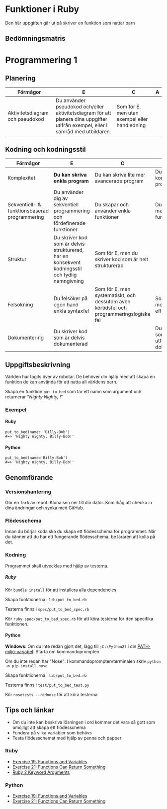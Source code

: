 # Funktioner i Ruby

Den här uppgiften går ut på skriver en funktion som nattar barn

## Bedömningsmatris ##

# Programmering 1 #

## Planering ##

| Förmågor                         | E 																																   | C | A |
|----------------------------------|-----------------------------------------------------------------------------------------------------------------------------------|---|---|
| Aktivitetsdiagram och pseudokod  | Du använder pseudokod och/eller aktivitetsdiagram för att planera dina uppgifter utifrån exempel, eller i samråd med utbildaren.  | Som för E, men utan exempel eller handledning |   |

## Kodning och kodningsstil ##

| Förmågor                                      | E                                                                         | C                                               | A                                              |
|-----------------------------------------------|---------------------------------------------------------------------------|-------------------------------------------------|------------------------------------------------|
| Komplexitet									| **Du kan skriva enkla program**                                               | Du kan skriva lite mer avancerade program       | Du kan skriva komplexa program
| Sekventiell- & funktionsbaserad programmering | Du använder dig av sekventiell programmering och fördefinerade funktioner | Du skapar och använder enkla funktioner         | Du skapar mer komplexa funktioner              |
| Struktur		 				                | Du skriver kod som är delvis strukturerad, har en konsekvent kodningsstil och tydlig namngivning | Som för E, men du skriver kod som är helt strukturerad |   			   |
| Felsökning                                    | Du felsöker på egen hand enkla syntaxfel | Som för E, men systematiskt, och dessutom även körtidsfel och programmeringslogiska fel | Som för C, men med effektivitet   	   |
| Dokumentering 								| Du skriver kod som är delvis dokumenterad									|  												  | Du skriver kod som är utförligt dokumenterad   |

## Uppgiftsbeskrivning ##

Världen har tagits över av robotar. De behöver din hjälp med att skapa en funktion de kan använda för att natta all världens barn.

Skapa en funktion `put_to_bed` som tar ett namn som argument och returnerar "*Nighty Nighty, <namnet>!*"

### Exempel ###

#### Ruby ####

    put_to_bed(name: 'Billy-Bob')
    #=> 'Nighty nighty, Billy-Bob!'
    
#### Python ####
	
    put_to_bed(name='Billy-Bob')
    #=> 'Nighty nighty, Billy-Bob!'

## Genomförande ##

### Versionshantering ###

Gör en `fork` av repot. Klona sen ner till din dator. Kom ihåg att checka in dina ändringar och synka med GitHub.

### Flödesschema ###

Innan du börjar koda ska du skapa ett flödesschema för programmet.
När du känner att du har ett fungerande flödesschema, be läraren att kolla på det.

### Kodning ###

Programmet skall utvecklas med hjälp av testerna.

##### Ruby #####

Kör `bundle install` för att installera alla dependencies.

Skapa funktionerna i `lib/put_to_bed.rb`

Testerna finns i `spec/put_to_bed_spec.rb`

Kör `ruby spec/put_to_bed_spec.rb` för att köra testerna för den specifika funktionen.

#### Python ####

**Windows**: Om du inte redan gjort det, lägg till `;C:\Python27` i din [PATH-miljö-variabel](http://geekswithblogs.net/renso/archive/2009/10/21/how-to-set-the-windows-path-in-windows-7.aspx). Starta om kommandoprompten

Om du inte redan har "Nose": I kommandoprompten/terminalen skriv `python -m pip install nose`

Skapa funktionerna i `lib/put_to_bed.rb`

Testerna finns i `test/put_to_bed_test.py`

Kör `nosetests --rednose` för att köra testerna

## Tips och länkar ##

* Om du inte kan beskriva lösningen i ord kommer det vara så gott som omöjligt att skapa ett flödesschema
* Fundera på vilka variabler som behövs
* Testa flödesschemat med hjälp av penna och papper

### Ruby ###

* [Exercise 19: Functions and Variables](http://learnrubythehardway.org/book/ex19.html)
* [Exercise 21: Functions Can Return Something](http://learnrubythehardway.org/book/ex21.html)
* [Ruby 2 Keyword Arguments](https://robots.thoughtbot.com/ruby-2-keyword-arguments)

### Python ###

* [Exercise 19: Functions and Variables](http://learnpythonthehardway.org/book/ex19.html)
* [Exercise 21: Functions Can Return Something](http://learnpythonthehardway.org/book/ex21.html)
